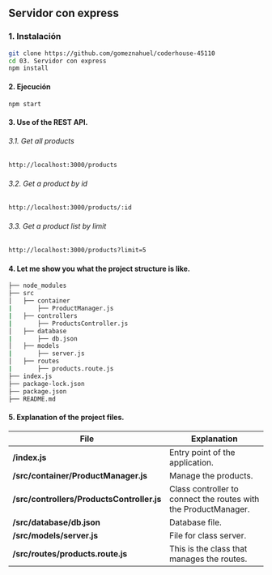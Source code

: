 ## Servidor con express

### 1. Instalación

```bash
git clone https://github.com/gomeznahuel/coderhouse-45110
cd 03. Servidor con express
npm install
```

#### 2. Ejecución

```bash
npm start
```

#### 3. Use of the REST API.

###### 3.1. Get all products

```bash
http://localhost:3000/products
```

###### 3.2. Get a product by id

```bash
http://localhost:3000/products/:id
```

###### 3.3. Get a product list by limit

```bash
http://localhost:3000/products?limit=5
```

#### 4. Let me show you what the project structure is like.

```bash
├── node_modules
├── src
│   ├── container
|       ├── ProductManager.js 
|   ├── controllers
|       ├── ProductsController.js
│   ├── database
|       ├── db.json
│   ├── models
|       ├── server.js
│   ├── routes
|       ├── products.route.js
├── index.js
├── package-lock.json
├── package.json
├── README.md
```

#### 5. Explanation of the project files.


| File              | Explanation                                                                                          |  
| ----------------- | ---------------------------------------------------------------------------------------------------- |
| **/index.js** | Entry point of the application.                                                                          |
| **/src/container/ProductManager.js** | Manage the products.                                                              |
| **/src/controllers/ProductsController.js** | Class controller to connect the routes with the ProductManager.             |
| **/src/database/db.json** | Database file.                                                                               |
| **/src/models/server.js** | File for class server.                                                                       |
| **/src/routes/products.route.js** | This is the class that manages the routes.                                           |